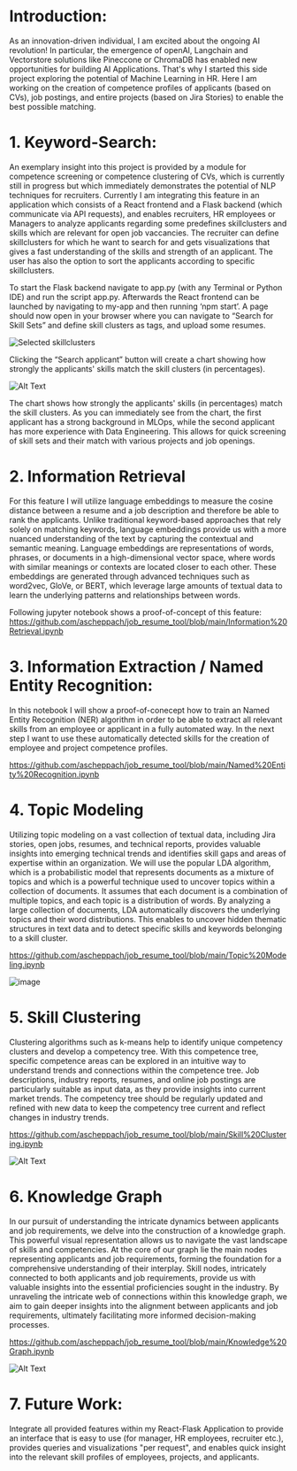 # Introduction:
As an innovation-driven individual, I am excited about the ongoing AI revolution! In particular, the emergence of openAI, Langchain and Vectorstore solutions like Pineccone or ChromaDB has enabled new opportunities for building AI Applications. 
That's why I started this side project exploring the potential of Machine Learning in HR. Here I am working on the creation of competence profiles of applicants (based on CVs), job postings, and entire projects (based on Jira Stories) to enable the best possible matching.



# 1. Keyword-Search:

An exemplary insight into this project is provided by a module for competence screening or competence clustering of CVs, which is currently still in progress but which immediately demonstrates the potential of NLP techniques for recruiters. Currently I am integrating this feature in an application which consists of a React frontend and a Flask backend (which communicate via API requests), and enables recruiters, HR employees or Managers to analyze applicants regarding some predefines skillclusters and skills which are relevant for open job vaccancies. The recruiter can define skillclusters for which he want to search for and gets visualizations that gives a fast understanding of the skills and strength of an applicant. The user has also the option to sort the applicants according to specific skillclusters.

To start the Flask backend navigate to app.py (with any Terminal or Python IDE) and run the script app.py. Afterwards the React frontend can be launched by navigating to my-app and then running ‘npm start’. A page should now open in your browser where you can navigate to “Search for Skill Sets” and define skill clusters as tags, and upload some resumes.

![Selected skillclusters](defined_skillclusters.JPG)

Clicking the “Search applicant” button will create a chart showing how strongly the applicants' skills match the skill clusters (in percentages). 

![Alt Text](output_skillcluster.JPG)


The chart shows how strongly the applicants' skills (in percentages) match the skill clusters. As you can immediately see from the chart, the first applicant has a strong background in MLOps, while the second applicant has more experience with Data Engineering. This allows for quick screening of skill sets and their match with various projects and job openings.



# 2. Information Retrieval
For this feature I will utilize language embeddings to measure the cosine distance between a resume and a job description and therefore be able to rank the applicants. Unlike traditional keyword-based approaches that rely solely on matching keywords, language embeddings provide us with a more nuanced understanding of the text by capturing the contextual and semantic meaning.
Language embeddings are representations of words, phrases, or documents in a high-dimensional vector space, where words with similar meanings or contexts are located closer to each other. These embeddings are generated through advanced techniques such as word2vec, GloVe, or BERT, which leverage large amounts of textual data to learn the underlying patterns and relationships between words.

Following jupyter notebook shows a proof-of-concept of this feature: https://github.com/ascheppach/job_resume_tool/blob/main/Information%20Retrieval.ipynb

# 3. Information Extraction / Named Entity Recognition:
In this notebook I will show a proof-of-conecept how to train an Named Entity Recognition (NER) algorithm in order to be able to extract all relevant skills from an employee or applicant in a fully automated way. In the next step I want to use these automatically detected skills for the creation of employee and project competence profiles.

https://github.com/ascheppach/job_resume_tool/blob/main/Named%20Entity%20Recognition.ipynb


# 4. Topic Modeling
Utilizing topic modeling on a vast collection of textual data, including Jira stories, open jobs, resumes, and technical reports, provides valuable insights into emerging technical trends and identifies skill gaps and areas of expertise within an organization.
We will use the popular LDA algorithm, which is a probabilistic model that represents documents as a mixture of topics and which is a powerful technique used to uncover topics within a collection of documents. It assumes that each document is a combination of multiple topics, and each topic is a distribution of words. By analyzing a large collection of documents, LDA automatically discovers the underlying topics and their word distributions. This enables to uncover hidden thematic structures in text data and to detect specific skills and keywords belonging to a skill cluster.

https://github.com/ascheppach/job_resume_tool/blob/main/Topic%20Modeling.ipynb

![image](https://github.com/ascheppach/job_resume_tool/assets/56842416/cc43bc4c-808b-4736-81fd-d1afb856dafd)


# 5. Skill Clustering
Clustering algorithms such as k-means help to identify unique competency clusters and develop a competency tree. With this competence tree, specific competence areas can be explored in an intuitive way to understand trends and connections within the competence tree. Job descriptions, industry reports, resumes, and online job postings are particularly suitable as input data, as they provide insights into current market trends. The competency tree should be regularly updated and refined with new data to keep the competency tree current and reflect changes in industry trends.

https://github.com/ascheppach/job_resume_tool/blob/main/Skill%20Clustering.ipynb

![Alt Text](skill_tree.png)


# 6. Knowledge Graph
In our pursuit of understanding the intricate dynamics between applicants and job requirements, we delve into the construction of a knowledge graph. This powerful visual representation allows us to navigate the vast landscape of skills and competencies. At the core of our graph lie the main nodes representing applicants and job requirements, forming the foundation for a comprehensive understanding of their interplay. Skill nodes, intricately connected to both applicants and job requirements, provide us with valuable insights into the essential proficiencies sought in the industry. By unraveling the intricate web of connections within this knowledge graph, we aim to gain deeper insights into the alignment between applicants and job requirements, ultimately facilitating more informed decision-making processes.

https://github.com/ascheppach/job_resume_tool/blob/main/Knowledge%20Graph.ipynb

![Alt Text](knowledge_graph.png)

# 7. Future Work:
Integrate all provided features within my React-Flask Application to provide an interface that is easy to use (for manager, HR employees, recruiter etc.), provides queries and visualizations "per request", and enables quick insight into the relevant skill profiles of employees, projects, and applicants.








